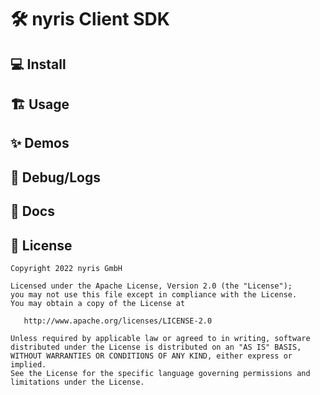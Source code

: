 # 🛠️ nyris Client SDK

## 💻 Install

## 🏗️️ Usage

## ✨ Demos

## 🔬 Debug/Logs

## 📄 Docs

## 📜 License

    Copyright 2022 nyris GmbH
    
    Licensed under the Apache License, Version 2.0 (the "License");
    you may not use this file except in compliance with the License.
    You may obtain a copy of the License at
    
       http://www.apache.org/licenses/LICENSE-2.0
    
    Unless required by applicable law or agreed to in writing, software
    distributed under the License is distributed on an "AS IS" BASIS,
    WITHOUT WARRANTIES OR CONDITIONS OF ANY KIND, either express or implied.
    See the License for the specific language governing permissions and
    limitations under the License.